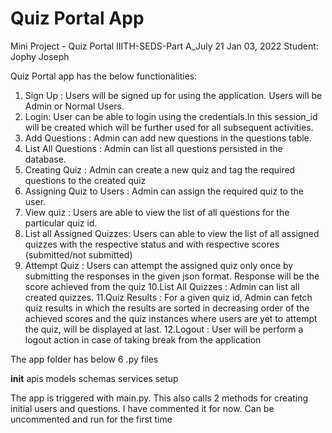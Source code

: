 # Quiz Portal App

Mini Project - Quiz Portal	 IIITH-SEDS-Part A_July 21
Jan 03, 2022	Student: Jophy Joseph

Quiz Portal app has the below functionalities:

1. Sign Up : Users will be signed up for using the application. Users will be Admin or Normal
Users.
2. Login: User can be able to login using the credentials.In this session_id will be created
which will be further used for all subsequent activities.
3. Add Questions : Admin can add new questions in the questions table.
4. List All Questions : Admin can list all questions persisted in the database.
5. Creating Quiz : Admin can create a new quiz and tag the required questions to the created
quiz
6. Assigning Quiz to Users : Admin can assign the required quiz to the user.
7. View quiz : Users are able to view the list of all questions for the particular quiz id.
8. List all Assigned Quizzes: Users can able to view the list of all assigned quizzes with the
respective status and with respective scores (submitted/not submitted)
9. Attempt Quiz : Users can attempt the assigned quiz only once by submitting the
responses in the given json format. Response will be the score achieved from the quiz
10.List All Quizzes : Admin can list all created quizzes.
11.Quiz Results : For a given quiz id, Admin can fetch quiz results in which the results are
sorted in decreasing order of the achieved scores and the quiz instances where users are
yet to attempt the quiz, will be displayed at last.
12.Logout : User will be perform a logout action in case of taking break from the application


The app folder has below 6 .py files

__init__
apis
models
schemas
services
setup

The app is triggered with main.py. This also calls 2 methods for creating initial users and questions. I have commented it for now. Can be  uncommented and run for the first time

  

 
